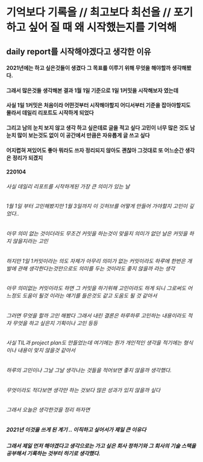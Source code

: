 # 기억보다 기록을 // 최고보다 최선을 // 포기하고 싶어 질 때 왜 시작했는지를 기억해

## daily report를 시작해야겠다고 생각한 이유
#### 2021년에는 하고 싶은것들이 생겼다 그 목표를 이루기 위해 무엇을 해야할까 생각해봤다.
#### 그래서 많은것들 생각해본 결과 1월 1일 기준으로 1일 1커밋을 시작해보자 였는데
#### 사실 1일 1커밋은 처음이라 어떤것부터 시작해야할지 어디서부터 기준을 잡아야할지도 몰라서 데일리 리포트도 시작하게 되었다
#### 그리고 남의 눈치 보지 않고 생각 하고 싶은데로 글을 적고 싶다 고민이 너무 많은 것도 남 눈치 많이 보는것도 없이 이 공간에서 만큼은 자유롭게 글 쓰고 싶다
#### 어지렵혀 져있어도 좋아 뭐라도 쓰자 정리되지 않아도 괜찮아 그것대로 또 어느순간 생각은 정리가 되겠지

#### 220104
###### 사실 데일리 리포트를 시작하게된 가장 큰 의미가 있는 날 
###### 1월 1일 부터 고민해봤지만 1월 3일까지 이 깃허브를 어떻게 만들어 가야할지 고민이 깊었다.. 
###### 아무 의미 없는 것이더라도 무조건 커밋을 하는것이 맞을지 의미가 없던 날은 커밋을 하지 않을지라는 고민
###### 하지만 1일 1커밋이라는 의도 자체가 아무리 의미가 없는 커밋이라도 하루에 한번은 개발에 관해 생각한다는것만으로도 의미를 두는 것이라도 좋지 않을까 라는 생각
###### 아무 의미없는 커밋이라도 하면 그 커밋을 하기위해 고민이라도 하게 되니 그로써도 어느정도 도움이 될것 이라는 얘기를 들은것도 같고 도움도 될 것 같아서
###### 그러면 무엇을 할까 고민 해봤다 그래서 내린 결론은 하루하루 고민하는 내용이라도 적자 무엇을 하고 싶은지 기획이나 고민 등등
###### 사실 TIL과 project plan도 만들었는데 여기에는 뭔가 개인적인 생각을 적기에는 형식이나 내용이 맞지 않을것 같아서
###### 하루의 고민이나 그날 그날 생각나는 것들을 적어보면 좋지 않을까 생각했다.
###### 무엇이라도 적다보면 생각만 하는 것보다 많은 성과가 있지 않을까 싶다
###### 그래서 오늘은 생각한것을 정리 하자면

##### 2021년 이것을 쓰게 된 계기 .. 이직하고 싶어서가 제일 큰 이유다
##### 그래서 제일 먼저 해야겠다고 생각으로는 가고 싶은 회사 정하기와 그 회사의 기술 스택을 공부해서 기록하는 것부터 하기로 생각했다.
